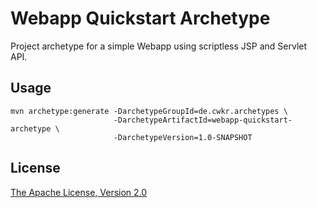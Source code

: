 # Webapp Quickstart Archetype

Project archetype for a simple Webapp using scriptless JSP and Servlet API.


## Usage

```
mvn archetype:generate -DarchetypeGroupId=de.cwkr.archetypes \
                       -DarchetypeArtifactId=webapp-quickstart-archetype \
                       -DarchetypeVersion=1.0-SNAPSHOT
```


## License

[The Apache License, Version 2.0](LICENSE)
